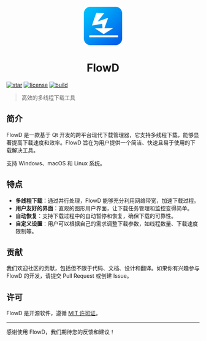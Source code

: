 <p align="center"><img src="src/resources/logo.png" width="100" height="100"></p>
<h1 align="center">FlowD</h1>

[![star](https://img.shields.io/github/stars/L-Super/FlowD?logo=github&style=round-square)](https://github.com/L-Super/FlowD/stargazers)
[![license](https://img.shields.io/github/license/L-Super/FlowD?style=round-square&logo=github)](https://github.com/L-Super/FlowD/blob/master/LICENSE)
[![build](https://github.com/L-Super/FlowD/actions/workflows/build.yml/badge.svg)](https://github.com/L-Super/FlowD/actions/workflows/build.yml)


> 高效的多线程下载工具

## 简介

FlowD 是一款基于 Qt 开发的跨平台现代下载管理器，它支持多线程下载，能够显著提高下载速度和效率。FlowD 旨在为用户提供一个简洁、快速且易于使用的下载解决工具。

支持 Windows、macOS 和 Linux 系统。

## 特点

- **多线程下载**：通过并行处理，FlowD 能够充分利用网络带宽，加速下载过程。
- **用户友好的界面**：直观的图形用户界面，让下载任务管理和监控变得简单。
- **自动恢复**：支持下载过程中的自动暂停和恢复，确保下载的可靠性。
- **自定义设置**：用户可以根据自己的需求调整下载参数，如线程数量、下载速度限制等。


## 贡献

我们欢迎社区的贡献，包括但不限于代码、文档、设计和翻译。如果你有兴趣参与 FlowD 的开发，请提交 Pull Request 或创建 Issue。

## 许可

FlowD 是开源软件，遵循 [MIT 许可证](LICENSE)。

---

感谢使用 FlowD，我们期待您的反馈和建议！